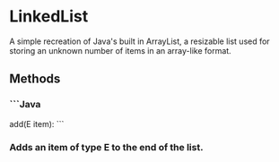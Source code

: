 # LinkedList

A simple recreation of Java's built in ArrayList, a resizable list used for storing an unknown number of items in an array-like format. 

## Methods

### ```Java 
add(E item): ```
  ### Adds an item of type E to the end of the list.

